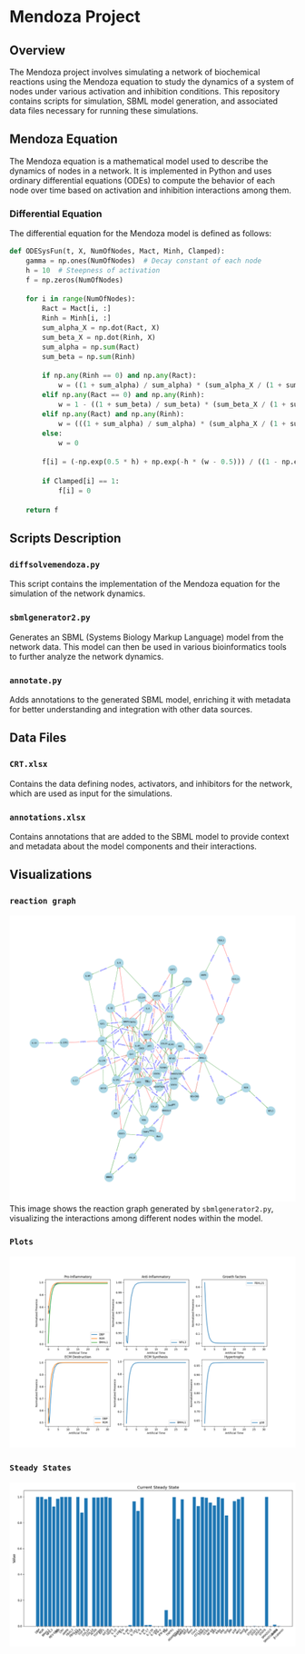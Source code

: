 # Mendoza Project

## Overview
The Mendoza project involves simulating a network of biochemical reactions using the Mendoza equation to study the dynamics of a system of nodes under various activation and inhibition conditions. This repository contains scripts for simulation, SBML model generation, and associated data files necessary for running these simulations.

## Mendoza Equation
The Mendoza equation is a mathematical model used to describe the dynamics of nodes in a network. It is implemented in Python and uses ordinary differential equations (ODEs) to compute the behavior of each node over time based on activation and inhibition interactions among them. 

### Differential Equation
The differential equation for the Mendoza model is defined as follows:

```python
def ODESysFun(t, X, NumOfNodes, Mact, Minh, Clamped):
    gamma = np.ones(NumOfNodes)  # Decay constant of each node
    h = 10  # Steepness of activation
    f = np.zeros(NumOfNodes)

    for i in range(NumOfNodes):
        Ract = Mact[i, :]
        Rinh = Minh[i, :]
        sum_alpha_X = np.dot(Ract, X)
        sum_beta_X = np.dot(Rinh, X)
        sum_alpha = np.sum(Ract)
        sum_beta = np.sum(Rinh)

        if np.any(Rinh == 0) and np.any(Ract):
            w = ((1 + sum_alpha) / sum_alpha) * (sum_alpha_X / (1 + sum_alpha_X))
        elif np.any(Ract == 0) and np.any(Rinh):
            w = 1 - ((1 + sum_beta) / sum_beta) * (sum_beta_X / (1 + sum_beta_X))
        elif np.any(Ract) and np.any(Rinh):
            w = (((1 + sum_alpha) / sum_alpha) * (sum_alpha_X / (1 + sum_alpha_X))) * (1 - ((1 + sum_beta) / sum_beta) * (sum_beta_X / (1 + sum_beta_X)))
        else:
            w = 0

        f[i] = (-np.exp(0.5 * h) + np.exp(-h * (w - 0.5))) / ((1 - np.exp(0.5 * h)) * (1 + np.exp(-h * (w - 0.5)))) - gamma[i] * X[i]
        
        if Clamped[i] == 1:
            f[i] = 0

    return f
```

## Scripts Description

### `diffsolvemendoza.py`
This script contains the implementation of the Mendoza equation for the simulation of the network dynamics.

### `sbmlgenerator2.py`
Generates an SBML (Systems Biology Markup Language) model from the network data. This model can then be used in various bioinformatics tools to further analyze the network dynamics.

### `annotate.py`
Adds annotations to the generated SBML model, enriching it with metadata for better understanding and integration with other data sources.

## Data Files

### `CRT.xlsx`
Contains the data defining nodes, activators, and inhibitors for the network, which are used as input for the simulations.

### `annotations.xlsx`
Contains annotations that are added to the SBML model to provide context and metadata about the model components and their interactions.

## Visualizations

### `reaction graph`
![Reaction Graph](reaction.png)
This image shows the reaction graph generated by `sbmlgenerator2.py`, visualizing the interactions among different nodes within the model.
### `Plots`
![Steady States](fig1.png)
### `Steady States`
![Plots](fig.png)